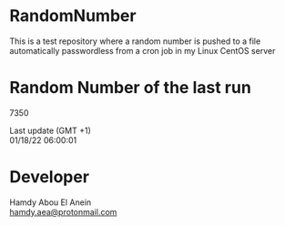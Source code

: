 # RandomNumber    
This is a test repository where a random number is pushed to a file automatically passwordless from a cron job in my Linux CentOS server    
# Random Number of the last run   
7350
      
Last update (GMT +1)    
01/18/22 06:00:01
# Developer    
Hamdy Abou El Anein   
hamdy.aea@protonmail.com
